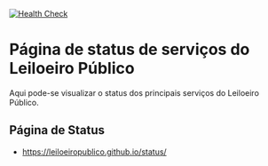 [![Health Check](../../actions/workflows/health-check.yml/badge.svg)](../../actions/workflows/health-check.yml)

# Página de status de serviços do Leiloeiro Público

Aqui pode-se visualizar o status dos principais serviços do Leiloeiro Público.

## Página de Status

- https://leiloeiropublico.github.io/status/


